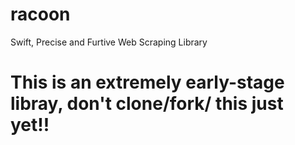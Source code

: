 # racoon
Swift, Precise and Furtive Web Scraping Library

# This is an extremely early-stage libray, don't clone/fork/ this just yet!!
